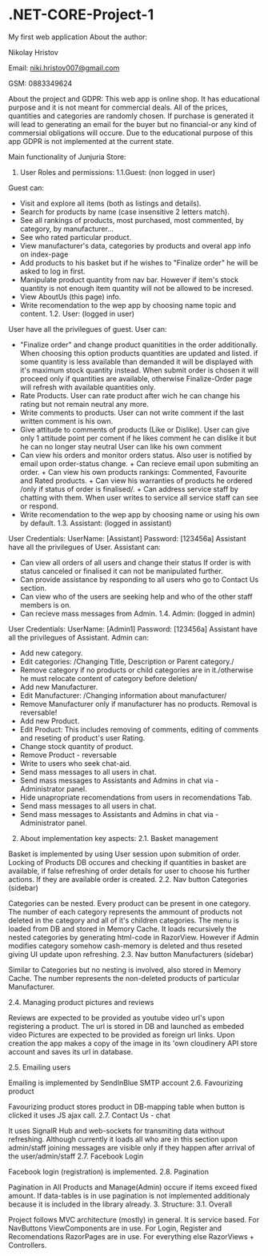 # .NET-CORE-Project-1
My first web application
About the author:

Nikolay Hristov

Email: niki.hristov007@gmail.com

GSM: 0883349624


About the project and GDPR:
This web app is online shop. It has educational purpose and it is not meant for commercial deals.
All of the prices, quantities and categories are randomly chosen.
If purchase is generated it will lead to generating an email for the buyer but no financial-or any kind of commersial obligations will occure.
Due to the educational purpose of this app GDPR is not implemented at the current state.

Main functionality of Junjuria Store:
1. User Roles and permissions:
1.1.Guest: (non logged in user)

Guest can:
+ Visit and explore all items (both as listings and details).
+ Search for products by name (case insensitive 2 letters match).
+ See all rankings of products, most purchased, most commented, by category, by manufacturer...
+ See who rated particular product.
+ View manufacturer's data, categories by products and overal app info on index-page
+ Add products to his basket but if he wishes to "Finalize order" he will be asked to log in first.
+ Manipulate product quantity from nav bar.
However if item's stock quantity is not enough item quantity will not be allowed to be incresed.
+ View AboutUs (this page) info.
+ Write recomendation to the wep app by choosing name topic and content.
1.2. User: (logged in user)

User have all the privilegues of guest.
User can:
+ "Finalize order" and change product quanitities in the order additionally.
When choosing this option products quantities are updated and listed.
if some quantity is less available than demanded it will be displayed with it's maximum stock quantity instead.
When submit order is chosen it will proceed only if quantities are available,
otherwise Finalize-Order page will refresh with available quantities only.
+ Rate Products. User can rate product after wich he can change his rating but not remain neutral any more.
+ Write comments to products. User can not write comment if the last written comment is his own.
+ Give attitude to comments of products (Like or Dislike). User can give only 1 attitude point per coment if he likes comment he can dislike it but he can no longer stay neutral
User can like his own comment
+ Can view his orders and monitor orders status. Also user is notified by email upon order-status change. + Can recieve email upon submiting an order. + Can view his own products rankings: Commented, Favourite and Rated products. + Can view his warranties of products he ordered /only if status of order is finalised/. + Can address service staff by chatting with them.
When user writes to service all service staff can see or respond.
+ Write recomendation to the wep app by choosing name or using his own by default.
1.3. Assistant: (logged in assistant)

User Credentials:
UserName: [Assistant]
Password: [123456a]
Assistant have all the privilegues of User.
Assistant can:
+ Can view all orders of all users and change their status
If order is with status canceled or finalised it can not be manipulated further.
+ Can provide assistance by responding to all users who go to Contact Us section.
+ Can view who of the users are seeking help and who of the other staff members is on.
+ Can recieve mass messages from Admin.
1.4. Admin: (logged in admin)

User Credentials:
UserName: [Admin1]
Password: [123456a]
Assistant have all the privilegues of Assistant.
Admin can:
+ Add new category.
+ Edit categories: /Changing Title, Description or Parent category./
+ Remove category if no products or child categories are in it./otherwise he must relocate content of category before deletion/
+ Add new Manufacturer.
+ Edit Manufacturer: /Changing information about manufacturer/
+ Remove Manufacturer only if manufacturer has no products. Removal is reversable!
+ Add new Product.
+ Edit Product: This includes removing of comments, editing of comments and reseting of product's user Rating.
+ Change stock quantity of product.
+ Remove Product - reversable
+ Write to users who seek chat-aid.
+ Send mass messages to all users in chat.
+ Send mass messages to Assistants and Admins in chat via -Administrator panel.
+ Hide unapropriate recomendations from users in recomendations Tab.
+ Send mass messages to all users in chat.
+ Send mass messages to Assistants and Admins in chat via -Administrator panel.
2. About implementation key aspects:
2.1. Basket management

Basket is implemented by using User session upon submition of order.
Locking of Products DB occures and checking if quantities in basket are available, if false refreshing of order details for user to choose his further actions.
If they are available order is created.
2.2. Nav button Categories (sidebar)

Categories can be nested. Every product can be present in one category.
The number of each category represents the ammount of products not deleted in the category and all of it's children categories.
The menu is loaded from DB and stored in Memory Cache. It loads recursively the nested categories
by generating html-code in RazorView. However if Admin modifies category somehow cash-memory is deleted and thus reseted giving UI update upon refreshing.
2.3. Nav button Manufacturers (sidebar)

Similar to Categories but no nesting is involved, also stored in Memory Cache.
The number represents the non-deleted products of particular Manufacturer.

2.4. Managing product pictures and reviews

Reviews are expected to be provided as youtube video url's upon registering a product. The url is stored in DB and launched as embeded video
Pictures are expected to be provided as foreign url links. Upon creation the app makes a copy of the image in its 'own cloudinery API store account and saves its url in database.

2.5. Emailing users

Emailing is implemented by SendInBlue SMTP account
2.6. Favourizing product

Favourizing product stores product in DB-mapping table when button is clicked it uses JS ajax call.
2.7. Contact Us - chat

It uses SignalR Hub and web-sockets for transmiting data without refreshing.
Although currently it loads all who are in this section upon admin/staff joining messages are visible only if they happen after arrival of the user/admin/staff
2.7. Facebook Login

Facebook login (registration) is implemented.
2.8. Pagination

Pagination in All Products and Manage(Admin) occure if items exceed fixed amount.
If data-tables is in use pagination is not implemented additionaly because it is included in the library already.
3. Structure:
3.1. Overall

Project follows MVC architecture (mostly) in general. It is service based.
For NavButtons ViewComponents are in use. For Login, Register and Recomendations RazorPages are in use. For everything else RazorViews + Controllers.
